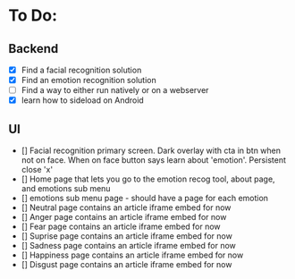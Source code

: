 # To Do:<br>
## Backend
- [X] Find a facial recognition solution
- [X] Find an emotion recognition solution
- [ ] Find a way to either run natively or on a webserver 
- [X] learn how to sideload on Android
## UI
- [] Facial recognition primary screen. Dark overlay with cta in btn when not on face. When on face button says learn about 'emotion'. Persistent close 'x'
- [] Home page that lets you go to the emotion recog tool, about page, and emotions sub menu 
- [] emotions sub menu page - should have a page for each emotion
- [] Neutral page contains an article iframe embed for now
- [] Anger page contains an article iframe embed for now
- [] Fear page contains an article iframe embed for now
- [] Suprise page contains an article iframe embed for now
- [] Sadness page contains an article iframe embed for now
- [] Happiness page contains an article iframe embed for now
- [] Disgust page contains an article iframe embed for now
